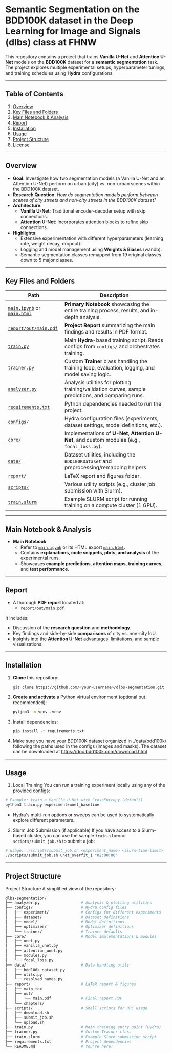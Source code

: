 # Semantic Segmentation on the BDD100K dataset in the Deep Learning for Image and Signals (dlbs) class at FHNW

This repository contains a project that trains **Vanilla U-Net** and **Attention U-Net** models on the **BDD100K** dataset for a **semantic segmentation** task. The project explores multiple experimental setups, hyperparameter tunings, and training schedules using **Hydra** configurations.

---

## Table of Contents
1. [Overview](#overview)
2. [Key Files and Folders](#key-files-and-folders)
3. [Main Notebook & Analysis](#main-notebook--analysis)
4. [Report](#report)
5. [Installation](#installation)
6. [Usage](#usage)
7. [Project Structure](#project-structure)
8. [License](#license)

---

## Overview

- **Goal**: Investigate how two segmentation models (a Vanilla U-Net and an Attention U-Net) perform on urban (city) vs. non-urban scenes within the BDD100K dataset.
- **Research Question**: *How do segmentation models perform between scenes of city streets and non-city streets in the BDD100K dataset?*
- **Architecture**: 
  - **Vanilla U-Net**: Traditional encoder-decoder setup with skip connections.
  - **Attention U-Net**: Incorporates attention blocks to refine skip connections.
- **Highlights**:
  - Extensive experimentation with different hyperparameters (learning rate, weight decay, dropout).
  - Logging and model management using **Weights & Biases** (wandb).
  - Semantic segmentation classes remapped from 19 original classes down to 5 major classes.

---

## Key Files and Folders

| **Path**                                                   | **Description**                                                                                        |
|------------------------------------------------------------|--------------------------------------------------------------------------------------------------------|
| [`main.ipynb`](./main.ipynb) or [`main.html`](./main.html) | **Primary Notebook** showcasing the entire training process, results, and in-depth analysis.           |
| [`report/out/main.pdf`](./report/out/main.pdf)             | **Project Report** summarizing the main findings and results in PDF format.                            |
| [`train.py`](./train.py)                                   | Main **Hydra**-based training script. Reads configs from `configs/` and orchestrates training.         |
| [`trainer.py`](./trainer.py)                               | Custom **Trainer** class handling the training loop, evaluation, logging, and model saving logic.      |
| [`analyzer.py`](./analyzer.py)                             | Analysis utilities for plotting training/validation curves, sample predictions, and comparing runs.    |
| [`requirements.txt`](./requirements.txt)                   | Python dependencies needed to run the project.                                                         |
| [`configs/`](./configs/)                                   | Hydra configuration files (experiments, dataset settings, model definitions, etc.).                    |
| [`core/`](./core/)                                         | Implementations of **U-Net**, **Attention U-Net**, and custom modules (e.g., `focal_loss.py`).         |
| [`data/`](./data/)                                         | Dataset utilities, including the `BDD100KDataset` and preprocessing/remapping helpers.                 |
| [`report/`](./report/)                                     | LaTeX report and figures folder.                                                                       |
| [`scripts/`](./scripts/)                                   | Various utility scripts (e.g., cluster job submission with Slurm).                                     |
| [`train.slurm`](./train.slurm)                             | Example SLURM script for running training on a compute cluster (1 GPU).                                |

---

## Main Notebook & Analysis

- **Main Notebook**:  
  - Refer to [`main.ipynb`](./main.ipynb) or its HTML export [`main.html`](./main.html).  
  - Contains **explanations, code snippets, plots, and analysis** of the experimental runs.  
  - Showcases **example predictions**, **attention maps**, **training curves**, and **test performance**.

---

## Report

- A thorough **PDF report** located at:
  - [`report/out/main.pdf`](./report/out/main.pdf)

It includes:
- Discussion of the **research question** and **methodology**.  
- Key findings and side-by-side **comparisons** of city vs. non-city IoU.  
- Insights into the **Attention U-Net** advantages, limitations, and sample visualizations.

---

## Installation

1. **Clone** this repository:
   ```bash
   git clone https://github.com/<your-username>/dlbs-segmentation.git
   ```

2. **Create and activate** a Python virtual environment (optional but recommended):
    ```bash
    pytjon3 -m venv .venv
    ```

3. Install dependencies:
    ```bash
    pip install -r requirements.txt
    ```

4. Make sure you have your BDD100K dataset organized in ./data/bdd100k/ following the paths used in the configs (images and masks). The dataset can be downloaded at https://doc.bdd100k.com/download.html

---

## Usage

1. Local Training
You can run a training experiment locally using any of the provided configs:

```bash
# Example: train a Vanilla U-Net with CrossEntropy (default)  
python3 train.py experiment=unet_baseline
```
- Hydra's multi-run options or sweeps can be used to systematically explore different parameters.

2. Slurm Job Submission (if applicable)
If you have access to a Slurm-based cluster, you can use the sample `train.slurm` or `scripts/submit_job.sh` to submit a job:

```bash
# usage: ./scripts/submit_job.sh <experiment_name> <slurm-time-limit>
./scripts/submit_job.sh unet_overfit_1 "02:00:00"
```

---

## Project Structure

Project Structure
A simplified view of the repository:

```bash
dlbs-segmentation/
├── analyzer.py                  # Analysis & plotting utilities
├── configs/                     # Hydra config files
│   ├── experiment/              # Configs for different experiments
│   ├── dataset/                 # Dataset definitions
│   ├── model/                   # Model definitions
│   ├── optimizer/               # Optimizer definitions
│   └── trainer/                 # Trainer defaults
├── core/                        # Model implementations & modules
│   ├── unet.py
│   ├── vanilla_unet.py
│   ├── attention_unet.py
│   ├── modules.py
│   └── focal_loss.py
├── data/                        # Data handling utils
│   ├── bdd100k_dataset.py
│   ├── utils.py
│   └── resolved_names.py
├── report/                      # LaTeX report & figures
│   ├── main.tex
│   ├── out/
│   │   └── main.pdf             # Final report PDF
│   └── chapters/
├── scripts/                     # Shell scripts for HPC usage
│   ├── download.sh
│   ├── submit_job.sh
│   └── upload.sh
├── train.py                     # Main training entry point (Hydra)
├── trainer.py                   # Custom Trainer class
├── train.slurm                  # Example Slurm submission script
├── requirements.txt             # Project dependencies
└── README.md                    # You're here!
```